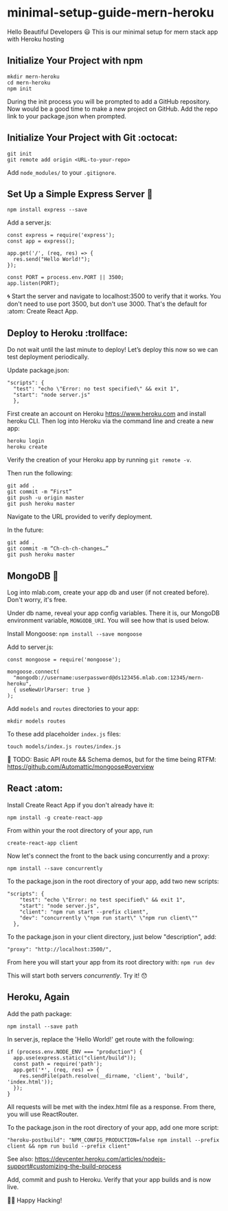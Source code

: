 # minimal-setup-guide-mern-heroku

Hello Beautiful Developers :smiley: This is our minimal setup for mern stack app with Heroku hosting

## Initialize Your Project with npm
```
mkdir mern-heroku
cd mern-heroku
npm init
```
During the init process you will be prompted to add a GitHub repository. Now would be a good time to make a new project on GitHub. Add the repo link to your package.json when prompted.

## Initialize Your Project with Git :octocat:
```
git init
git remote add origin <URL-to-your-repo>
```
Add `node_modules/` to your `.gitignore`.

## Set Up a Simple Express Server :rocket:
```
npm install express --save
```
Add a server.js:
```
const express = require('express');
const app = express();

app.get('/', (req, res) => {
  res.send("Hello World!");
});

const PORT = process.env.PORT || 3500;
app.listen(PORT);
```

:cyclone: Start the server and navigate to localhost:3500 to verify that it works. You don't need to use port 3500, but don't use 3000. That's the default for :atom: Create React App.

## Deploy to Heroku :trollface:
Do not wait until the last minute to deploy! Let’s deploy this now so we can test deployment periodically.

Update package.json:
```
"scripts": {
  "test": "echo \"Error: no test specified\" && exit 1",
  "start": "node server.js"
  },
```
First create an account on Heroku https://www.heroku.com and install heroku CLI. Then log into Heroku via the command line and create a new app:
```
heroku login
heroku create
```

Verify the creation of your Heroku app by running `git remote -v`.

Then run the following:
```
git add .
git commit -m “First”
git push -u origin master
git push heroku master
```
Navigate to the URL provided to verify deployment.

In the future:
```
git add .
git commit -m “Ch-ch-ch-changes…”
git push heroku master
```

## MongoDB :page_facing_up:

Log into mlab.com, create your app db and user (if not created before). Don't worry, it's free.

Under db name, reveal your app config variables. There it is, our MongoDB environment variable, `MONGODB_URI`. You will see how that is used below.

Install Mongoose:
`npm install --save mongoose`

Add to server.js:
```
const mongoose = require('mongoose');

mongoose.connect(
  "mongodb://username:userpassword@ds123456.mlab.com:12345/mern-heroku",
  { useNewUrlParser: true }
);

```
Add `models` and `routes` directories to your app:

`mkdir models routes`

To these add placeholder `index.js` files:

`touch models/index.js routes/index.js`

:pushpin: TODO: Basic API route && Schema demos, but for the time being RTFM: https://github.com/Automattic/mongoose#overview

## React :atom:

Install Create React App if you don't already have it:

`npm install -g create-react-app`

From within your the root directory of your app, run

`create-react-app client`

Now let's connect the front to the back using concurrently and a proxy:

`npm install --save concurrently`

To the package.json in the root directory of your app, add two new scripts:
```
"scripts": {
    "test": "echo \"Error: no test specified\" && exit 1",
    "start": "node server.js",
    "client": "npm run start --prefix client",
    "dev": "concurrently \"npm run start\" \"npm run client\""
  },
```

To the package.json in your client directory, just below "description", add:

`"proxy": "http://localhost:3500/",`

From here you will start your app from its root directory with:
`npm run dev`

This will start both servers _concurrently_. Try it! :hushed:

## Heroku, Again

Add the path package:

`npm install --save path`

In server.js, replace the 'Hello World!' get route with the following:
```
if (process.env.NODE_ENV === "production") {
  app.use(express.static("client/build"));
  const path = require('path');
  app.get('*', (req, res) => {
    res.sendFile(path.resolve(__dirname, 'client', 'build', 'index.html'));
  });
}
```
All requests will be met with the index.html file as a response. From there, you will use ReactRouter.

To the package.json in the root directory of your app, add one more script:
```
"heroku-postbuild": "NPM_CONFIG_PRODUCTION=false npm install --prefix client && npm run build --prefix client"
```
See also: https://devcenter.heroku.com/articles/nodejs-support#customizing-the-build-process

Add, commit and push to Heroku. Verify that your app builds and is now live.

:man_technologist: Happy Hacking!
